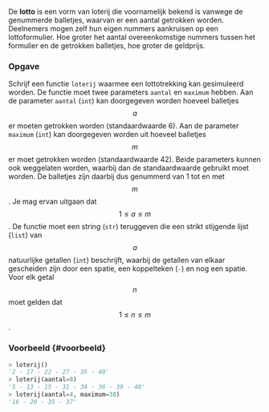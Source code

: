 De **lotto** is een vorm van loterij die voornamelijk bekend is vanwege de genummerde balletjes, waarvan er een aantal getrokken worden. Deelnemers mogen zelf hun eigen nummers aankruisen op een lottoformulier. Hoe groter het aantal overeenkomstige nummers tussen het formulier en de getrokken balletjes, hoe groter de geldprijs.

### Opgave

Schrijf een functie `loterij` waarmee een lottotrekking kan gesimuleerd worden. De functie moet twee parameters `aantal` en `maximum` hebben. Aan de parameter `aantal` (`int`) kan doorgegeven worden hoeveel balletjes $$a$$ er moeten getrokken worden (standaardwaarde 6). Aan de parameter `maximum` (`int`) kan doorgegeven worden uit hoeveel balletjes $$m$$ er moet getrokken worden (standaardwaarde 42). Beide parameters kunnen ook weggelaten worden, waarbij dan de standaardwaarde gebruikt moet worden. De balletjes zijn daarbij dus genummerd van 1 tot en met $$m$$. Je mag ervan uitgaan dat $$ 1 \leq a \leq m$$. De functie moet een string (`str`) teruggeven die een strikt stijgende lijst (`list`) van $$a$$ natuurlijke getallen (`int`) beschrijft, waarbij de getallen van elkaar gescheiden zijn door een spatie, een koppelteken (`-`) en nog een spatie. Voor elk getal $$n$$ moet gelden dat $$1 \leq n \leq m$$.

### Voorbeeld {#voorbeeld}

```python
> loterij()
'2 - 17 - 22 - 27 - 35 - 40'
> loterij(aantal=8)
'5 - 13 - 15 - 31 - 34 - 36 - 39 - 40'
> loterij(aantal=4, maximum=38)
'16 - 20 - 35 - 37'
```

